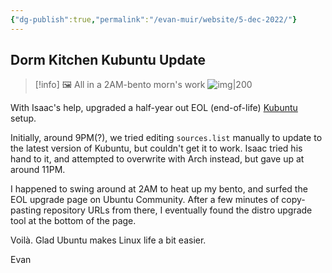 ```yaml
---
{"dg-publish":true,"permalink":"/evan-muir/website/5-dec-2022/"}
---
```



## Dorm Kitchen Kubuntu Update

> [!info] 🖼️ All in a 2AM-bento morn's work
> ![img|200](https://lh3.googleusercontent.com/a5s3MEMZTbXr6zEWu3PKubD4drJovfawl3G6RbgMPurpKD0yM8Mug3ksmuhcNVOufuDkGoOVd-3mDKOZCxpHT1zSQNDi1mtnUC_7ARYpDftrxH5PZL4gsjXlqU24Imx-g66JY3H9S4da6sLuqZ7L3K2UEefWj-kIAUmn4tfLxhQcrwt2UTB7LixVUEHKTeYYgQjtrnJv5KKc8I6N8yTgbHm0PLASSFh1BPDq8bEk1Ix0ifNNX31hZP24PePRKah763AKEBL761FJcPnGGg_Y6yjePQm0cJAIFHNeuN0-_wNg9x0bfEWnAhyDK4e-Kfhkhr_WSR90MMsWv3ZjdTsmANdThUkX8LChQq8yxOK4uChls4ORpSZuEksQLXl6reEx-jqrnj1C16QriCzFjCx7O2cEQZ_ifHm_u0uMFjd2BO2HBAO-dhJjwKafSB9wmtNoBxHG5VxqkctblpywIxC1fKouqsXZhzs9AfQbvZizu6lShGy6uskZmvNlZoVZEXoYatDiW_ut6uVaocN0FuHLMvD7-zZC_jS_7U8WBWiaQtk6hR8v_W6931Rfa8Rat3VyWMbFMm195VMOwZJbhKFLHSzsfOf5SqRKVYjBAI1BzBtrYcUn7Aa08jF3uuU3rESSNd3irtRHGgI_L0wOe0UMt7IFryO3-YFkc1EoJpBfsPcjKJOynEBzDxUaoimYkaJDxqOIejNuWVc35-RT_ajIvTFVIU1_i3a7CIz1RThZSUDv7irkByROJDcLbc8-v2ftjkErNrMVMqUqb4wmP7c-qwF1hyeQSt8p1w_G3D1lOIDpXHHaI6dWvkJKxOK_hPw5DOt34282sr-wnepuN6EOX_w2_WKFV8oNyqVQm2phiLsiB-jYf2Y5prOxZy0KFhOQycAiP9k2SzMnIRnRso0j_eErYwT47C_iJGCcKc2c5JZw3A=w543-h964-no?authuser=0)

With Isaac's help, upgraded a half-year out EOL (end-of-life) [Kubuntu](Kubuntu.md) setup.

Initially, around 9PM(?), we tried editing `sources.list` manually to update to the latest version of Kubuntu, but couldn't get it to work. Isaac tried his hand to it, and attempted to overwrite with Arch instead, but gave up at around 11PM.

I happened to swing around at 2AM to heat up my bento, and surfed the EOL upgrade page on Ubuntu Community. After a few minutes of copy-pasting repository URLs from there, I eventually found the distro upgrade tool at the bottom of the page.

Voilà. Glad Ubuntu makes Linux life a bit easier.

Evan